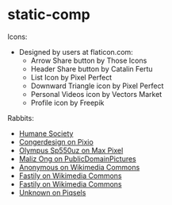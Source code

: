 # static-comp


Icons:
- Designed by users at flaticon.com:
  - Arrow Share button by Those Icons
  - Header Share button by Catalin Fertu
  - List Icon by Pixel Perfect
  - Downward Triangle icon by Pixel Perfect
  - Personal Videos icon by Vectors Market
  - Profile icon by Freepik

Rabbits:
  - [Humane Society](https://www.google.com/url?sa=i&url=https%3A%2F%2Fwww.humanesociety.org%2Fresources%2Frabbit-right-pet-you&psig=AOvVaw01t5GJn-ZSdEBg1rhJzhgu&ust=1631663139054000&source=images&cd=vfe&ved=0CAwQjhxqFwoTCLDyqoCR_fICFQAAAAAdAAAAABAE)
  - [Congerdesign on Pixio](https://pixnio.com/free-images/2017/05/23/2017-05-23-17-09-14-900x623.jpg)
  - [Olympus Sp550uz on Max Pixel](https://www.maxpixel.net/static/photo/2x/Rodent-Pet-Rabbit-Hare-Animal-Mammal-Baby-2531796.jpg)
  - [Maliz Ong on PublicDomainPictures](https://www.publicdomainpictures.net/pictures/40000/nahled/my-cute-bunny-pet.jpg)
  - [Anonymous on Wikimedia Commons](https://upload.wikimedia.org/wikipedia/commons/thumb/4/46/Blanc_De_Hotot_Rabbit.jpg/1600px-Blanc_De_Hotot_Rabbit.jpg)
  - [Fastily on Wikimedia Commons](https://upload.wikimedia.org/wikipedia/commons/thumb/e/e0/Pet_Bunny_1_2013-07-27.jpg/1600px-Pet_Bunny_1_2013-07-27.jpg)
  - [Fastily on Wikimedia Commons](https://upload.wikimedia.org/wikipedia/commons/2/22/Pet_Rabbits_7_2014-02-11.jpg)
  - [Unknown on Piqsels](https://p1.piqsels.com/preview/73/764/920/the-lion-rabbit-slovakia.jpg)
